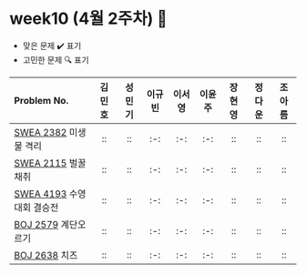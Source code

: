 # week10 (4월 2주차) :pencil:

- 맞은 문제 :heavy_check_mark: 표기
- 고민한 문제 :mag: 표기



|Problem No.|김민호|성민기|이규빈|이서영|이윤주|장현영|정다운|조아름|
|:---------------------------|:-----:|:-----:|:-----:|:-----:|:-----:|:-----:|:-----:|:-----:|
|[SWEA 2382](https://swexpertacademy.com/main/code/problem/problemDetail.do?contestProbId=AV597vbqAH0DFAVl&categoryId=AV597vbqAH0DFAVl&categoryType=CODE&problemTitle=%EB%AA%A8%EC%9D%98&orderBy=RECOMMEND_COUNT&selectCodeLang=ALL&select-1=&pageSize=10&pageIndex=1) 미생물 격리|::|::|:-:|:-:|:-:|::|::|::|
|[SWEA 2115](https://swexpertacademy.com/main/code/problem/problemDetail.do?contestProbId=AV5V4A46AdIDFAWu#none) 벌꿀채취|::|::|:-:|:-:|:-:|::|::|::|
|[SWEA 4193](https://swexpertacademy.com/main/code/userProblem/userProblemDetail.do?contestProbId=AWKaG6_6AGQDFARV) 수영대회 결승전|::|::|:-:|:-:|:-:|::|::|::|
|[BOJ 2579](https://www.acmicpc.net/problem/2579) 계단오르기|::|::|:-:|:-:|:-:|::|::|::|
|[BOJ 2638](https://www.acmicpc.net/problem/2638) 치즈|::|::|:-:|:-:|:-:|::|::|::|

